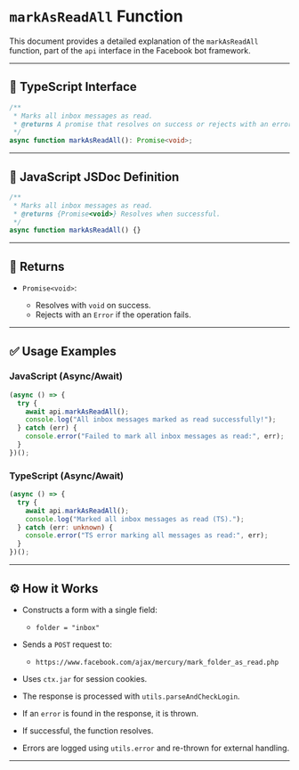# `markAsReadAll` Function

This document provides a detailed explanation of the `markAsReadAll` function, part of the `api` interface in the Facebook bot framework.

---

## 📘 TypeScript Interface

```ts
/**
 * Marks all inbox messages as read.
 * @returns A promise that resolves on success or rejects with an error.
 */
async function markAsReadAll(): Promise<void>;
```

---

## 📘 JavaScript JSDoc Definition

```js
/**
 * Marks all inbox messages as read.
 * @returns {Promise<void>} Resolves when successful.
 */
async function markAsReadAll() {}
```

---

## 🔁 Returns

* `Promise<void>`:

  * Resolves with `void` on success.
  * Rejects with an `Error` if the operation fails.

---

## ✅ Usage Examples

### JavaScript (Async/Await)

```js
(async () => {
  try {
    await api.markAsReadAll();
    console.log("All inbox messages marked as read successfully!");
  } catch (err) {
    console.error("Failed to mark all inbox messages as read:", err);
  }
})();
```

### TypeScript (Async/Await)

```ts
(async () => {
  try {
    await api.markAsReadAll();
    console.log("Marked all inbox messages as read (TS).");
  } catch (err: unknown) {
    console.error("TS error marking all messages as read:", err);
  }
})();
```

---

## ⚙️ How it Works

* Constructs a form with a single field:

  * `folder = "inbox"`
* Sends a `POST` request to:

  * `https://www.facebook.com/ajax/mercury/mark_folder_as_read.php`
* Uses `ctx.jar` for session cookies.
* The response is processed with `utils.parseAndCheckLogin`.
* If an `error` is found in the response, it is thrown.
* If successful, the function resolves.
* Errors are logged using `utils.error` and re-thrown for external handling.

---
